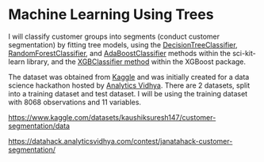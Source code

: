 # Machine Learning Using Trees
I will classify customer groups into segments (conduct customer segmentation) by fitting tree models, using the [DecisionTreeClassifier](https://scikit-learn.org/stable/modules/generated/sklearn.tree.DecisionTreeClassifier.html), [RandomForestClassifier](https://scikit-learn.org/stable/modules/generated/sklearn.ensemble.RandomForestClassifier.html), and [AdaBoostClassifier](https://scikit-learn.org/stable/modules/generated/sklearn.ensemble.AdaBoostClassifier.html) methods within the sci-kit-learn library, and the [XGBClassifier method](https://xgboost.readthedocs.io/en/stable/python/python_api.html#xgboost.XGBClassifier) within the XGBoost package.

The dataset was obtained from [Kaggle](https://www.kaggle.com/datasets/kaushiksuresh147/customer-segmentation/data) and was initially created for a data science hackathon hosted by [Analytics Vidhya](https://www.analyticsvidhya.com/). There are 2 datasets, split into a training dataset and test dataset. I will be using the training dataset with 8068 observations and 11 variables.

https://www.kaggle.com/datasets/kaushiksuresh147/customer-segmentation/data

https://datahack.analyticsvidhya.com/contest/janatahack-customer-segmentation/

